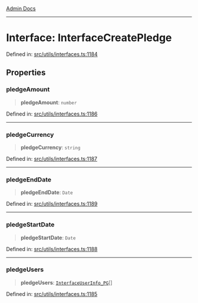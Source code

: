 [Admin Docs](/)

***

# Interface: InterfaceCreatePledge

Defined in: [src/utils/interfaces.ts:1184](https://github.com/PalisadoesFoundation/talawa-admin/blob/main/src/utils/interfaces.ts#L1184)

## Properties

### pledgeAmount

> **pledgeAmount**: `number`

Defined in: [src/utils/interfaces.ts:1186](https://github.com/PalisadoesFoundation/talawa-admin/blob/main/src/utils/interfaces.ts#L1186)

***

### pledgeCurrency

> **pledgeCurrency**: `string`

Defined in: [src/utils/interfaces.ts:1187](https://github.com/PalisadoesFoundation/talawa-admin/blob/main/src/utils/interfaces.ts#L1187)

***

### pledgeEndDate

> **pledgeEndDate**: `Date`

Defined in: [src/utils/interfaces.ts:1189](https://github.com/PalisadoesFoundation/talawa-admin/blob/main/src/utils/interfaces.ts#L1189)

***

### pledgeStartDate

> **pledgeStartDate**: `Date`

Defined in: [src/utils/interfaces.ts:1188](https://github.com/PalisadoesFoundation/talawa-admin/blob/main/src/utils/interfaces.ts#L1188)

***

### pledgeUsers

> **pledgeUsers**: [`InterfaceUserInfo_PG`](InterfaceUserInfo_PG.md)[]

Defined in: [src/utils/interfaces.ts:1185](https://github.com/PalisadoesFoundation/talawa-admin/blob/main/src/utils/interfaces.ts#L1185)

